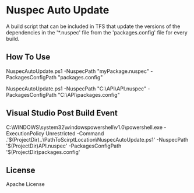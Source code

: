 # Nuspec Auto Update
A build script that can be included in TFS that update the versions of the dependencies in the '*.nuspec' file from the 'packages.config' file for every build.



How To Use
----
NuspecAutoUpdate.ps1 -NuspecPath "myPackage.nuspec" -PackagesConfigPath "packages.config"

NuspecAutoUpdate.ps1 -NuspecPath "C:\API\API.nuspec" -PackagesConfigPath "C:\API\packages.config"

Visual Studio Post Build Event
----
C:\WINDOWS\system32\windowspowershell\v1.0\powershell.exe  -ExecutionPolicy Unrestricted  -Command .'$(ProjectDir)..\PathToScirptLocation\NuspecAutoUpdate.ps1' -NuspecPath '$(ProjectDir)API.nuspec' -PackagesConfigPath '$(ProjectDir)packages.config'


License
----
Apache License


